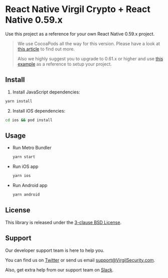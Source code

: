# React Native Virgil Crypto + React Native 0.59.x
Use this project as a reference for your own React Native 0.59.x project.
> We use CocoaPods all the way for this version. Please have a look at [this article](https://engineering.brigad.co/demystifying-react-native-modules-linking-ae6c017a6b4a) to find out more.
>
> Also we highly suggest you to upgrade to 0.61.x or higher and use [this example](../Example61) as a reference to setup your project.

## Install
1. Install JavaScript dependencies:
  ```sh
  yarn install
  ```
2. Install iOS dependencies:
  ```sh
  cd ios && pod install
  ```

## Usage
- Run Metro Bundler
  ```sh
  yarn start
  ```
- Run iOS app
  ```sh
  yarn ios
  ```
- Run Android app
  ```sh
  yarn android
  ```

## License
This library is released under the [3-clause BSD License](LICENSE).

## Support
Our developer support team is here to help you.

You can find us on [Twitter](https://twitter.com/VirgilSecurity) or send us email support@VirgilSecurity.com.

Also, get extra help from our support team on [Slack](https://virgilsecurity.com/join-community).
